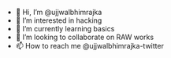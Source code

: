 - 👋 Hi, I’m @ujjwalbhimrajka
- 👀 I’m interested in hacking
- 🌱 I’m currently learning basics
- 💞️ I’m looking to collaborate on RAW works
- 📫 How to reach me 
@ujjwalbhimrajka-twitter

<!---
ujjwalbhimrajka/ujjwalbhimrajka is a ✨ special ✨ repository because its `README.md` (this file) appears on your GitHub profile.
You can click the Preview link to take a look at your changes.
--->
